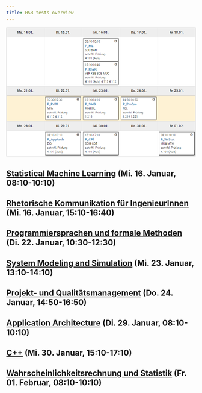 ```yaml
---
title: HSR tests overview
---
```


![Test plan](./tests.png)

## [Statistical Machine Learning](https://skripte.hsr.ch/Elektrotechnik/Fachbereich/Statistical_Machine_Learning/ML/) (Mi. 16. Januar, 08:10-10:10)

## [Rhetorische Kommunikation für IngenieurInnen](https://moodle.hsr.ch/course/view.php?id=1516) (Mi. 16. Januar, 15:10-16:40)

## [Programmiersprachen und formale Methoden](https://google.ch) (Di. 22. Januar, 10:30-12:30)

## [System Modeling and Simulation](https://google.ch) (Mi. 23. Januar, 13:10-14:10)

## [Projekt- und Qualitätsmanagement](https://google.ch) (Do. 24. Januar, 14:50-16:50)

## [Application Architecture](https://google.ch) (Di. 29. Januar, 08:10-10:10)

## [C++](https://google.ch) (Mi. 30. Januar, 15:10-17:10)

## [Wahrscheinlichkeitsrechnung und Statistik](https://moodle.hsr.ch/course/view.php?id=1483) (Fr. 01. Februar, 08:10-10:10)
